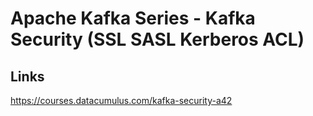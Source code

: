 # Apache Kafka Series - Kafka Security (SSL SASL Kerberos ACL)

## Links

https://courses.datacumulus.com/kafka-security-a42

